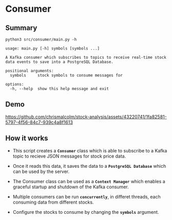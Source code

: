 # Consumer

## Summary
```
python3 src/consumer/main.py -h

usage: main.py [-h] symbols [symbols ...]

A Kafka consumer which subscribes to topics to receive real-time stock data events to save into a PostgreSQL Database.

positional arguments:
  symbols     stock symbols to consume messages for

options:
  -h, --help  show this help message and exit
```

## Demo
https://github.com/chrismalcolm/stock-analysis/assets/43220741/1fa82581-5797-4f56-84c7-939c4a8f1613

## How it works
* This script creates a **`Consumer`** class which is able to subscribe to a Kafka topic to recieve JSON messages for stock price data.

* Once it reads this data, it saves the data to a **`PostgreSQL Database`** which can be used by the server.

* The Consumer class can be used as a **`Context Manager`** which enables a graceful startup and shutdown of the Kafka consumer.

* Multiple consumers can be run **`concurrently`**, in differet threads, each consuming data from different stocks.

* Configure the stocks to consume by changing the **`symbols`** argument.

